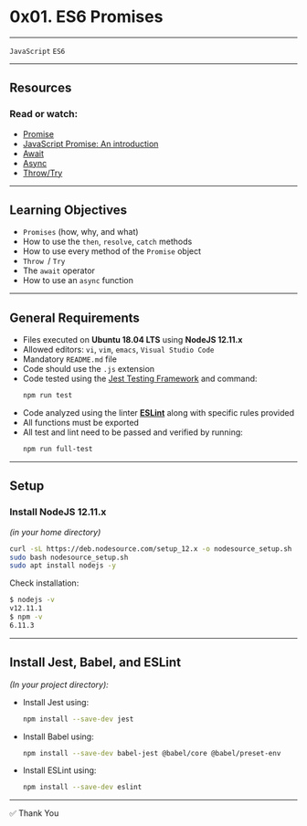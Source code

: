 # 0x01. ES6 Promises
---
`JavaScript` `ES6`  

---
## Resources  
### Read or watch:  
- [Promise](https://developer.mozilla.org/en-US/docs/Web/JavaScript/Reference/Global_Objects/Promise) 
- [JavaScript Promise: An introduction](https://web.dev/articles/promises)  
- [Await](https://developer.mozilla.org/en-US/docs/Web/JavaScript/Reference/Operators/await)  
- [Async](https://developer.mozilla.org/en-US/docs/Web/JavaScript/Reference/Statements/async_function)  
- [Throw/Try](https://developer.mozilla.org/en-US/docs/Web/JavaScript/Reference/Statements/throw)    

---
## Learning Objectives
- `Promises` (how, why, and what)
- How to use the `then`, `resolve`, `catch` methods
- How to use every method of the `Promise` object
- `Throw `/ `Try`
- The `await` operator
- How to use an `async` function
---

## General Requirements  
- Files executed on **Ubuntu 18.04 LTS** using **NodeJS 12.11.x**  
- Allowed editors: `vi`, `vim`, `emacs`, `Visual Studio Code`  
- Mandatory `README.md` file  
- Code should use the `.js` extension  
- Code tested using the [Jest Testing Framework](https://jestjs.io/) and command:  
  ```bash
  npm run test
  ```
- Code analyzed using the linter **[ESLint](https://eslint.org/)** along with specific rules provided  
- All functions must be exported  
- All test and lint need to be passed and verified by running:  
  ```bash
  npm run full-test
  ```

---

## Setup  

### Install NodeJS 12.11.x  
*(in your home directory)*  

```bash
curl -sL https://deb.nodesource.com/setup_12.x -o nodesource_setup.sh
sudo bash nodesource_setup.sh
sudo apt install nodejs -y
```

Check installation:  
```bash
$ nodejs -v
v12.11.1
$ npm -v
6.11.3
```

---

## Install Jest, Babel, and ESLint  
*(In your project directory):*  

- Install Jest using:  
  ```bash
  npm install --save-dev jest
  ```
- Install Babel using:  
  ```bash
  npm install --save-dev babel-jest @babel/core @babel/preset-env
  ```
- Install ESLint using:  
  ```bash
  npm install --save-dev eslint
  ```

---


 

✅ Thank You